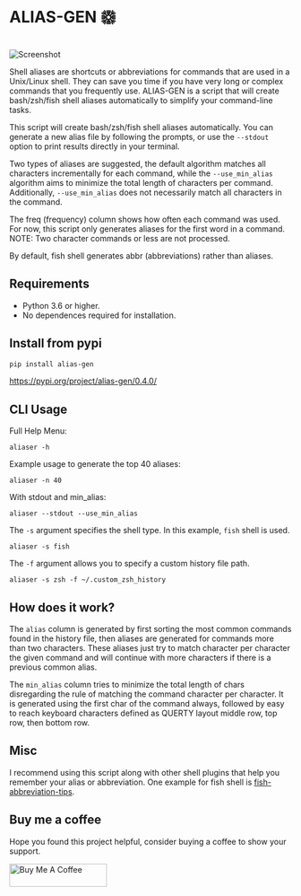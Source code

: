 # ALIAS-GEN 𑗊

![Screenshot](https://gitlab.com/ariel-frischer/alias-gen/-/raw/124474a794a16bbcaffe059a06a32e4064eb76d1/assets/screenshot.png)

Shell aliases are shortcuts or abbreviations for commands that are used in a Unix/Linux shell. They can save you time if you have very long or complex commands that you frequently use. ALIAS-GEN is a script that will create bash/zsh/fish shell aliases automatically to simplify your command-line tasks.

This script will create bash/zsh/fish shell aliases automatically. You can generate a new alias file by following the prompts, or use the `--stdout` option to print results directly in your terminal.

Two types of aliases are suggested, the default algorithm matches all characters incrementally for each command, while the `--use_min_alias` algorithm aims to minimize the total length of characters per command. 
Additionally, `--use_min_alias` does not necessarily match all characters in the command. 

The freq (frequency) column shows how often each command was used. For now, this script only generates aliases for the first word in a command. 
NOTE: Two character commands or less are not processed.

By default, fish shell generates abbr (abbreviations) rather than aliases.

## Requirements

- Python 3.6 or higher.
- No dependences required for installation.

## Install from pypi
```bash
pip install alias-gen
```
https://pypi.org/project/alias-gen/0.4.0/

## CLI Usage
Full Help Menu:
```
aliaser -h
```

Example usage to generate the top 40 aliases:

```
aliaser -n 40
```

With stdout and min_alias:

```
aliaser --stdout --use_min_alias
```

The `-s` argument specifies the shell type. In this example, `fish` shell is used.

```
aliaser -s fish
```

The `-f` argument allows you to specify a custom history file path.

```
aliaser -s zsh -f ~/.custom_zsh_history
```

## How does it work?

The `alias` column is generated by first sorting the most common commands found
in the history file, then aliases are generated for commands more than two
characters. These aliases just try to match character per character the given
command and will continue with more characters if there is a previous common
alias.

The `min_alias` column tries to minimize the total length of chars disregarding
the rule of matching the command character per character. It is generated using
the first char of the command always, followed by easy to reach keyboard characters
defined as QUERTY layout middle row, top row, then bottom row.

## Misc

I recommend using this script along with other shell plugins that help you remember
your alias or abbreviation. One example for fish shell is [fish-abbreviation-tips](https://github.com/gazorby/fish-abbreviation-tips).

## Buy me a coffee

Hope you found this project helpful, consider buying a coffee to show your support.

<a href="https://www.buymeacoffee.com/arielfrischer" target="_blank"><img src="https://cdn.buymeacoffee.com/buttons/default-orange.png" alt="Buy Me A Coffee" height="41" width="174"></a>



